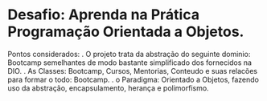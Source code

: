 # Desafio: Aprenda na Prática Programação Orientada a Objetos.

Pontos considerados:
. O projeto trata da abstração do seguinte dominio: Bootcamp semelhantes de modo bastante simplificado dos fornecidos na DIO.
. As Classes: Bootcamp, Cursos, Mentorias, Conteudo e suas relacões para formar o todo: Bootcamp.
. o Paradigma: Orientado a Objetos, fazendo uso da abstração, encapsulamento, herança e polimorfismo.
